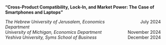 <p><strong>“Cross-Product Compatibility, Lock-In, and Market Power: The Case of Smartphones and Laptops”</strong></p>

<div style="display: flex; justify-content: space-between; width: 100%;">
    <p style="margin: 0; flex: 1;"><em>The Hebrew University of Jerusalem, Economics Department</em></p>
    <p style="margin: 0; text-align: right; min-width: 100px;">July 2024</p>
</div>

<div style="display: flex; justify-content: space-between; width: 100%;">
    <p style="margin: 0; flex: 1;"><em>University of Michigan, Economics Department</em></p>
    <p style="margin: 0; text-align: right; min-width: 100px;">November 2024</p>
</div>

<div style="display: flex; justify-content: space-between; width: 100%;">
    <p style="margin: 0; flex: 1;"><em>Yeshiva University, Syms School of Business</em></p>
    <p style="margin: 0; text-align: right; min-width: 100px;">December 2024</p>
</div>


<!--

---
title: "Conference Proceeding talk 3 on Relevant Topic in Your Field"
collection: talks
type: "Conference proceedings talk"
permalink: /talks/2014-03-01-talk-3
venue: "Testing Institute of America 2014 Annual Conference"
date: 2014-03-01
location: "Los Angeles, CA"
---

This is a description of your conference proceedings talk, note the different field in type. You can put anything in this field.

-->
